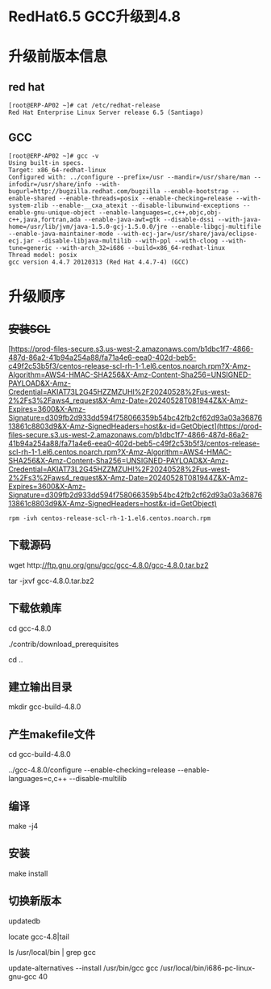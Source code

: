 # RedHat6.5 GCC升级到4.8

# 升级前版本信息

## red hat

```shell
[root@ERP-AP02 ~]# cat /etc/redhat-release
Red Hat Enterprise Linux Server release 6.5 (Santiago)
```

## GCC

```shell
[root@ERP-AP02 ~]# gcc -v
Using built-in specs.
Target: x86_64-redhat-linux
Configured with: ../configure --prefix=/usr --mandir=/usr/share/man --infodir=/usr/share/info --with-bugurl=http://bugzilla.redhat.com/bugzilla --enable-bootstrap --enable-shared --enable-threads=posix --enable-checking=release --with-system-zlib --enable-__cxa_atexit --disable-libunwind-exceptions --enable-gnu-unique-object --enable-languages=c,c++,objc,obj-c++,java,fortran,ada --enable-java-awt=gtk --disable-dssi --with-java-home=/usr/lib/jvm/java-1.5.0-gcj-1.5.0.0/jre --enable-libgcj-multifile --enable-java-maintainer-mode --with-ecj-jar=/usr/share/java/eclipse-ecj.jar --disable-libjava-multilib --with-ppl --with-cloog --with-tune=generic --with-arch_32=i686 --build=x86_64-redhat-linux
Thread model: posix
gcc version 4.4.7 20120313 (Red Hat 4.4.7-4) (GCC)
```

# 升级顺序

## ~~安装SCL~~

[https://prod-files-secure.s3.us-west-2.amazonaws.com/b1dbc1f7-4866-487d-86a2-41b94a254a88/fa71a4e6-eea0-402d-beb5-c49f2c53b5f3/centos-release-scl-rh-1-1.el6.centos.noarch.rpm?X-Amz-Algorithm=AWS4-HMAC-SHA256&X-Amz-Content-Sha256=UNSIGNED-PAYLOAD&X-Amz-Credential=AKIAT73L2G45HZZMZUHI%2F20240528%2Fus-west-2%2Fs3%2Faws4_request&X-Amz-Date=20240528T081944Z&X-Amz-Expires=3600&X-Amz-Signature=d309fb2d933dd594f758066359b54bc42fb2cf62d93a03a3687613861c8803d9&X-Amz-SignedHeaders=host&x-id=GetObject](https://prod-files-secure.s3.us-west-2.amazonaws.com/b1dbc1f7-4866-487d-86a2-41b94a254a88/fa71a4e6-eea0-402d-beb5-c49f2c53b5f3/centos-release-scl-rh-1-1.el6.centos.noarch.rpm?X-Amz-Algorithm=AWS4-HMAC-SHA256&X-Amz-Content-Sha256=UNSIGNED-PAYLOAD&X-Amz-Credential=AKIAT73L2G45HZZMZUHI%2F20240528%2Fus-west-2%2Fs3%2Faws4_request&X-Amz-Date=20240528T081944Z&X-Amz-Expires=3600&X-Amz-Signature=d309fb2d933dd594f758066359b54bc42fb2cf62d93a03a3687613861c8803d9&X-Amz-SignedHeaders=host&x-id=GetObject)

`rpm -ivh centos-release-scl-rh-1-1.el6.centos.noarch.rpm`

## 下载源码

wget http:[//ftp.gnu.org/gnu/gcc/gcc-4.8.0/gcc-4.8.0.tar.bz2](https://ftp.gnu.org/gnu/gcc/gcc-4.8.0/gcc-4.8.0.tar.bz2)

tar -jxvf  gcc-4.8.0.tar.bz2

## 下载依赖库

cd gcc-4.8.0

./contrib/download_prerequisites

cd ..

## 建立输出目录

mkdir gcc-build-4.8.0

## 产生makefile文件

cd  gcc-build-4.8.0

../gcc-4.8.0/configure --enable-checking=release --enable-languages=c,c++ --disable-multilib

## 编译

make -j4

## 安装

make install

## 切换新版本

updatedb

locate gcc-4.8|tail

ls /usr/local/bin | grep gcc

update-alternatives --install /usr/bin/gcc gcc /usr/local/bin/i686-pc-linux-gnu-gcc 40


